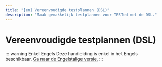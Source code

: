 ```yaml
---
title: "[en] Vereenvoudigde testplannen (DSL)"
description: "Maak gemakkelijk testplannen voor TESTed met de DSL."
---
```

# Vereenvoudigde testplannen (DSL)

::: warning Enkel Engels
Deze handleiding is enkel in het Engels beschikbaar.
[Ga naar de Engelstalige versie.](../../../../en/tested/references/dsl)
:::
